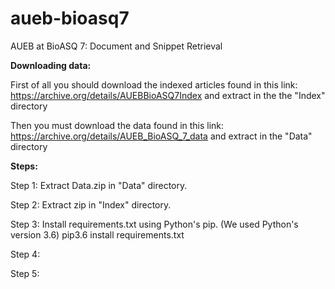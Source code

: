 # aueb-bioasq7
AUEB at BioASQ 7: Document and Snippet Retrieval


**Downloading data:**

First of all you should download the indexed articles found in this link:   
https://archive.org/details/AUEBBioASQ7Index
and extract in the the "Index" directory

Then you must download the data found in this link:
https://archive.org/details/AUEB_BioASQ_7_data
and extract in the "Data" directory


**Steps:**

Step 1: Extract Data.zip in "Data" directory.

Step 2: Extract zip in "Index" directory.

Step 3: Install requirements.txt using Python's pip. (We used Python's version 3.6)
        pip3.6 install requirements.txt 

Step 4: 

Step 5: 









